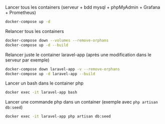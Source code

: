 Lancer tous les containers (serveur + bdd mysql + phpMyAdmin + Grafana + Prometheus)
```bash
docker-compose up -d
```

Relancer tous les containers
```bash
docker-compose down --volumes --remove-orphans
docker-compose up -d --build
```

Relancer juste le container laravel-app (après une modification dans le serveur par exemple)
```bash
docker-compose down laravel-app -v --remove-orphans
docker-compose up -d laravel-app --build
```

Lancer un bash dans le container php
```bash
docker exec -it laravel-app bash
```

Lancer une commande php dans un container (exemple avec `php artisan db:seed`)
```bash
docker exec -it laravel-app php artisan db:seed
```
